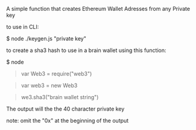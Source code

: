 A simple function that creates Ethereum Wallet Adresses from any Private key

to use in CLI:

$ node ./keygen.js "private key"

to create a sha3 hash to use in a brain wallet using this function:

$ node

> var Web3 = require("web3")

> var web3 = new Web3

> we3.sha3("brain wallet string")

The output will the the 40 character private key

note: omit the "0x" at the beginning of the output


